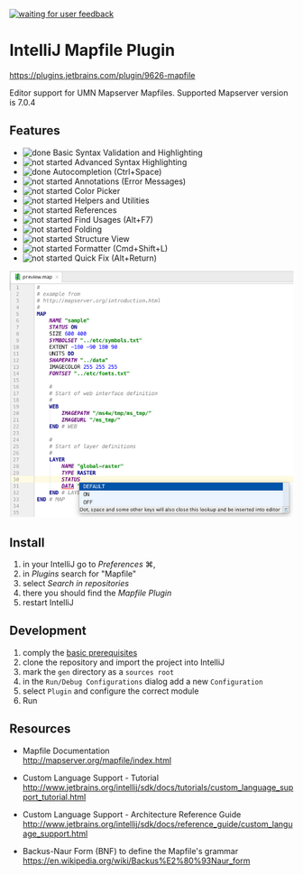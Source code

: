 [![waiting for user feedback](https://img.shields.io/badge/status-waiting_for_user_feedback-yellow.svg)](https://github.com/dnltsk/intellij-mapfile-plugin/issues)

# IntelliJ Mapfile Plugin

https://plugins.jetbrains.com/plugin/9626-mapfile

Editor support for UMN Mapserver Mapfiles. Supported Mapserver version is 7.0.4

## Features

* ![done](https://img.shields.io/badge/status-done-green.svg) Basic Syntax Validation and Highlighting
* ![not started](https://img.shields.io/badge/status-not%20started-lightgray.svg) Advanced Syntax Highlighting
* ![done](https://img.shields.io/badge/status-done-green.svg) Autocompletion (Ctrl+Space)
* ![not started](https://img.shields.io/badge/status-not%20started-lightgray.svg) Annotations (Error Messages)
* ![not started](https://img.shields.io/badge/status-not%20started-lightgray.svg) Color Picker
* ![not started](https://img.shields.io/badge/status-not%20started-lightgray.svg) Helpers and Utilities
* ![not started](https://img.shields.io/badge/status-not%20started-lightgray.svg) References
* ![not started](https://img.shields.io/badge/status-not%20started-lightgray.svg) Find Usages (Alt+F7)
* ![not started](https://img.shields.io/badge/status-not%20started-lightgray.svg) Folding
* ![not started](https://img.shields.io/badge/status-not%20started-lightgray.svg) Structure View
* ![not started](https://img.shields.io/badge/status-not%20started-lightgray.svg) Formatter (Cmd+Shift+L)
* ![not started](https://img.shields.io/badge/status-not%20started-lightgray.svg) Quick Fix (Alt+Return)
 
![preview](resources/META-INF/preview-screenshot.png "preview")

## Install

1. in your IntelliJ go to _Preferences_ ⌘,
2. in _Plugins_ search for "Mapfile"
3. select _Search in repositories_
4. there you should find the _Mapfile Plugin_
5. restart IntelliJ

## Development

1. comply the [basic prerequisites](http://www.jetbrains.org/intellij/sdk/docs/tutorials/custom_language_support/prerequisites.html) 
2. clone the repository and import the project into IntelliJ
3. mark the `gen` directory as a `sources root`
4. in the `Run/Debug Configurations` dialog add a new `Configuration`
5. select `Plugin` and configure the correct module
6. Run

## Resources

* Mapfile Documentation<br/>
http://mapserver.org/mapfile/index.html

* Custom Language Support - Tutorial<br/>
http://www.jetbrains.org/intellij/sdk/docs/tutorials/custom_language_support_tutorial.html

* Custom Language Support - Architecture Reference Guide<br/> http://www.jetbrains.org/intellij/sdk/docs/reference_guide/custom_language_support.html

* Backus-Naur Form (BNF) to define the Mapfile's grammar<br/>
https://en.wikipedia.org/wiki/Backus%E2%80%93Naur_form
